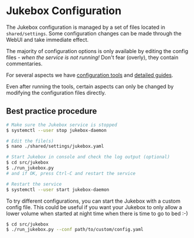 # Jukebox Configuration

The Jukebox configuration is managed by a set of files located in `shared/settings`.
Some configuration changes can be made through the WebUI and take immediate effect.

The majority of configuration options is only available by editing the config files -
*when the service is not running!*
Don't fear (overly), they contain commentaries.

For several aspects we have [configuration tools](../developers/coreapps.md#configuration-tools) and [detailed guides](./README.md#features).

Even after running the tools, certain aspects can only be changed by modifying the configuration files directly.

## Best practice procedure

```bash
# Make sure the Jukebox service is stopped
$ systemctl --user stop jukebox-daemon

# Edit the file(s)
$ nano ./shared/settings/jukebox.yaml

# Start Jukebox in console and check the log output (optional)
$ cd src/jukebox
$ ./run_jukebox.py 
# and if OK, press Ctrl-C and restart the service

# Restart the service
$ systemctl --user start jukebox-daemon
```

To try different configurations, you can start the Jukebox with a custom config file.
This could be useful if you want your Jukebox to only allow a lower volume when started
at night time when there is time to go to bed :-)

```bash
$ cd src/jukebox
$ ./run_jukebox.py --conf path/to/custom/config.yaml
```
